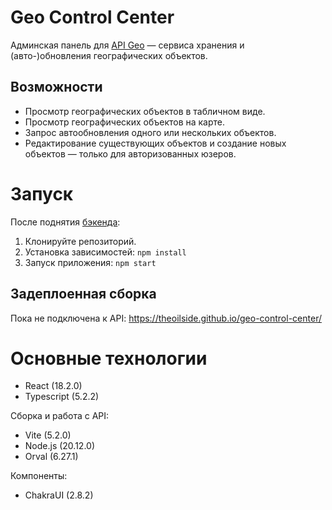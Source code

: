 # Geo Control Center

Админская панель для [API Geo](https://github.com/Mihey-Melnikov/api_geo/) — сервиса хранения и (авто-)обновления географических объектов.

## Возможности

- Просмотр географических объектов в табличном виде.
- Просмотр географических объектов на карте.
- Запрос автообновления одного или нескольких объектов.
- Редактирование существующих объектов и создание новых объектов — только для авторизованных юзеров.

# Запуск 

После поднятия [бэкенда](https://github.com/Mihey-Melnikov/api_geo/):

1. Клонируйте репозиторий.
2. Установка зависимостей: `npm install`
3. Запуск приложения: `npm start`

## Задеплоенная сборка

Пока не подключена к API: https://theoilside.github.io/geo-control-center/

# Основные технологии

- React (18.2.0)
- Typescript (5.2.2)

Сборка и работа с API:
- Vite (5.2.0)
- Node.js (20.12.0)
- Orval (6.27.1)

Компоненты:
- ChakraUI (2.8.2)


